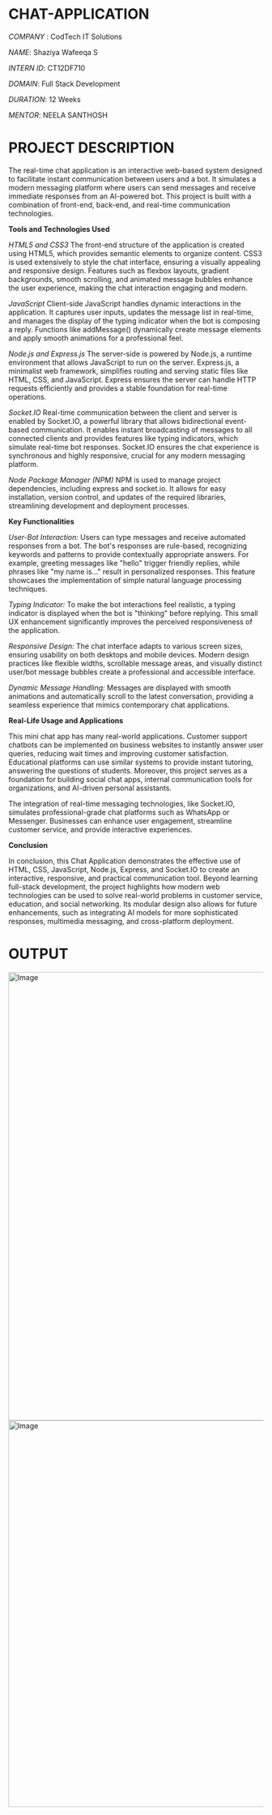 # CHAT-APPLICATION

*COMPANY* : CodTech IT Solutions

*NAME*: Shaziya Wafeeqa S

*INTERN ID*: CT12DF710

*DOMAIN*: Full Stack Development

*DURATION*: 12 Weeks

*MENTOR*: NEELA SANTHOSH

# PROJECT DESCRIPTION

  The real-time chat application is an interactive web-based system designed to facilitate instant communication between users and a bot. It simulates a modern messaging platform where users can send messages and receive immediate responses from an AI-powered bot. This project is built with a combination of front-end, back-end, and real-time communication technologies.
  

**Tools and Technologies Used**

_HTML5 and CSS3_
The front-end structure of the application is created using HTML5, which provides semantic elements to organize content. CSS3 is used extensively to style the chat interface, ensuring a visually appealing and responsive design. Features such as flexbox layouts, gradient backgrounds, smooth scrolling, and animated message bubbles enhance the user experience, making the chat interaction engaging and modern.

_JavaScript_
Client-side JavaScript handles dynamic interactions in the application. It captures user inputs, updates the message list in real-time, and manages the display of the typing indicator when the bot is composing a reply. Functions like addMessage() dynamically create message elements and apply smooth animations for a professional feel.

_Node.js and Express.js_
The server-side is powered by Node.js, a runtime environment that allows JavaScript to run on the server. Express.js, a minimalist web framework, simplifies routing and serving static files like HTML, CSS, and JavaScript. Express ensures the server can handle HTTP requests efficiently and provides a stable foundation for real-time operations.

_Socket.IO_
Real-time communication between the client and server is enabled by Socket.IO, a powerful library that allows bidirectional event-based communication. It enables instant broadcasting of messages to all connected clients and provides features like typing indicators, which simulate real-time bot responses. Socket.IO ensures the chat experience is synchronous and highly responsive, crucial for any modern messaging platform.

_Node Package Manager (NPM)_
NPM is used to manage project dependencies, including express and socket.io. It allows for easy installation, version control, and updates of the required libraries, streamlining development and deployment processes.

**Key Functionalities**

_User-Bot Interaction:_
Users can type messages and receive automated responses from a bot. The bot's responses are rule-based, recognizing keywords and patterns to provide contextually appropriate answers. For example, greeting messages like "hello" trigger friendly replies, while phrases like "my name is..." result in personalized responses. This feature showcases the implementation of simple natural language processing techniques.

_Typing Indicator:_
To make the bot interactions feel realistic, a typing indicator is displayed when the bot is "thinking" before replying. This small UX enhancement significantly improves the perceived responsiveness of the application.

_Responsive Design:_
The chat interface adapts to various screen sizes, ensuring usability on both desktops and mobile devices. Modern design practices like flexible widths, scrollable message areas, and visually distinct user/bot message bubbles create a professional and accessible interface.

_Dynamic Message Handling:_
Messages are displayed with smooth animations and automatically scroll to the latest conversation, providing a seamless experience that mimics contemporary chat applications.

**Real-Life Usage and Applications**

This mini chat app has many real-world applications. Customer support chatbots can be implemented on business websites to instantly answer user queries, reducing wait times and improving customer satisfaction. Educational platforms can use similar systems to provide instant tutoring, answering the questions of students. Moreover, this project serves as a foundation for building social chat apps, internal communication tools for organizations, and AI-driven personal assistants.

The integration of real-time messaging technologies, like Socket.IO, simulates professional-grade chat platforms such as WhatsApp or Messenger. Businesses can enhance user engagement, streamline customer service, and provide interactive experiences.

**Conclusion**

In conclusion, this Chat Application demonstrates the effective use of HTML, CSS, JavaScript, Node.js, Express, and Socket.IO to create an interactive, responsive, and practical communication tool. Beyond learning full-stack development, the project highlights how modern web technologies can be used to solve real-world problems in customer service, education, and social networking. Its modular design also allows for future enhancements, such as integrating AI models for more sophisticated responses, multimedia messaging, and cross-platform deployment.

# OUTPUT

<img width="1413" height="885" alt="Image" src="https://github.com/user-attachments/assets/d7f3db55-2d4e-4e00-91e5-18cdaeee1347" />

<img width="1112" height="763" alt="Image" src="https://github.com/user-attachments/assets/371a783c-c854-4046-9ca3-9329f6f2c864" />
